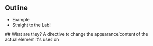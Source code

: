 ## Outline

* Example
* Straight to the Lab!

<aside class="notes">
## What are they?
A directive to change the appearance/content of the actual element it's used on
</aside>